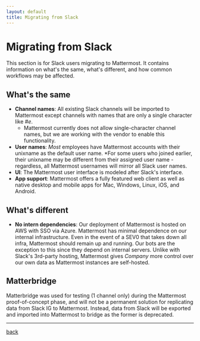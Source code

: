 ```yaml
---
layout: default
title: Migrating from Slack
---
```


# Migrating from Slack

This section is for Slack users migrating to Mattermost. It contains information on what's the same, what's different, and how common workflows may be affected.

## What's the same

* **Channel names**: All existing Slack channels will be imported to Mattermost except channels with names that are only a single character like *#e*.
    * Mattermost currently does not allow single-character channel names, but we are working with the vendor to enable this functionality.
* **User names**: *Most* employees have Mattermost accounts with their unixname as the default user name. *For some users who joined earlier, their unixname may be different from their assigned user name  - regardless, all Mattermost usernames will mirror all Slack user names.
* **UI**: The Mattermost user interface is modeled after Slack's interface.
* **App support**: Mattermost offers a fully featured web client as well as native desktop and mobile apps for Mac, Windows, Linux, iOS, and Android.

## What's different

* **No intern dependencies**: Our deployment of Mattermost is hosted on AWS with SSO via Azure. Mattermost has minimal dependence on our internal infrastructure. Even in the event of a SEV0 that takes down all infra, Mattermost should remain up and running. Our bots are the exception to this since they depend on internal servers. Unlike with Slack's 3rd-party hosting, Mattermost gives _Company_ more control over our own data as Mattermost instances are self-hosted.

## Matterbridge

Matterbridge was used for testing (1 channel only) during the Mattermost proof-of-concept phase, and will not be a permanent solution for replicating data from Slack IG to Mattermost. Instead, data from Slack will be exported and imported into Mattermost to bridge as the former is deprecated.

---

[back](./)

